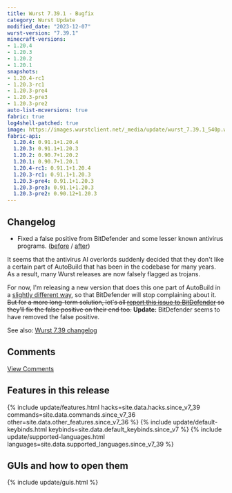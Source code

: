 ```yaml
---
title: Wurst 7.39.1 - Bugfix
category: Wurst Update
modified_date: "2023-12-07"
wurst-version: "7.39.1"
minecraft-versions:
- 1.20.4
- 1.20.3
- 1.20.2
- 1.20.1
snapshots:
- 1.20.4-rc1
- 1.20.3-rc1
- 1.20.3-pre4
- 1.20.3-pre3
- 1.20.3-pre2
auto-list-mcversions: true
fabric: true
log4shell-patched: true
image: https://images.wurstclient.net/_media/update/wurst_7.39.1_540p.webp
fabric-api:
  1.20.4: 0.91.1+1.20.4
  1.20.3: 0.91.1+1.20.3
  1.20.2: 0.90.7+1.20.2
  1.20.1: 0.90.7+1.20.1
  1.20.4-rc1: 0.91.1+1.20.4
  1.20.3-rc1: 0.91.1+1.20.3
  1.20.3-pre4: 0.91.1+1.20.3
  1.20.3-pre3: 0.91.1+1.20.3
  1.20.3-pre2: 0.90.12+1.20.3
---
```

## Changelog

- Fixed a false positive from BitDefender and some lesser known antivirus programs.  ([before](https://www.virustotal.com/gui/file/60456d19ba513e15599d5ccb22eaf1409b76af2fe4372c3f2c180c9e0bc49583) / [after](https://www.virustotal.com/gui/file/41e6c72b588d5befbcba4ddf7a2e8a9e88c3b68a6d720436e4fadc54f86c10dc))

It seems that the antivirus AI overlords suddenly decided that they don't like a certain part of AutoBuild that has been in the codebase for many years. As a result, many Wurst releases are now falsely flagged as trojans.

For now, I'm releasing a new version that does this one part of AutoBuild in a [slightly different way](https://github.com/Wurst-Imperium/Wurst7/commit/97d1225f72feb3e2f945884edd6769320b0c8c19), so that BitDefender will stop complaining about it. <del>But for a more long-term solution, let's all [report this issue to BitDefender](https://www.bitdefender.com/consumer/support/answer/29358/) so they'll fix the false positive on their end too.</del> <b>Update:</b> BitDefender seems to have removed the false positive.

See also: [Wurst 7.39 changelog](/updates/wurst-7-39/)

## Comments

<a href="https://wurstforum.net/d/322?utm_source=wurstclient.net&utm_medium=Wurst+update&utm_content=Wurst+{{ page.wurst-version }}" target="_blank" class="button fg-white bg-lightBlue" data-analytics="View Comments" title="Discuss this update on our forum.">
  <span class="icon mif-bubbles"></span>
  View Comments
</a>

## Features in this release

{% include update/features.html hacks=site.data.hacks.since_v7_39 commands=site.data.commands.since_v7_36 other=site.data.other_features.since_v7_36 %}
{% include update/default-keybinds.html keybinds=site.data.default_keybinds.since_v7 %}
{% include update/supported-languages.html languages=site.data.supported_languages.since_v7_39 %}

## GUIs and how to open them

{% include update/guis.html %}
